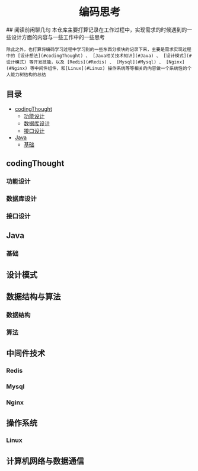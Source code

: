 <h1 align="center">编码思考</h1>    
## 阅读前闲聊几句 
    本仓库主要打算记录在工作过程中，实现需求的时候遇到的一些设计方面的内容与一些工作中的一些思考   

    除此之外，也打算将编码学习过程中学习到的一些东西分模块的记录下来，主要是需求实现过程中的 [设计想法](#codingThought) 、 [Java相关技术知识](#Java) 、 [设计模式](#设计模式) 等开发技能，以及 [Redis](#Redis) 、 [Mysql](#Mysql) 、 [Nginx](#Nginx) 等中间件组件，和[Linux](#Linux) 操作系统等等相关的内容做一个系统性的个人能力树结构的总结

## 目录
* [codingThought](#codingThought) 
  * [功能设计](#功能设计) 
  * [数据库设计](#数据库设计) 
  * [接口设计](#接口设计) 
* [Java](#Java) 
  * [基础](#基础)  

## codingThought

### 功能设计  

### 数据库设计  

### 接口设计  

## Java

### 基础

## 设计模式

## 数据结构与算法

### 数据结构

### 算法

## 中间件技术
### Redis  

### Mysql  

### Nginx   

## 操作系统  
### Linux  

## 计算机网络与数据通信  


